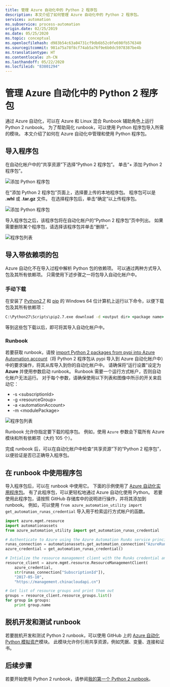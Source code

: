 ```yaml
---
title: 管理 Azure 自动化中的 Python 2 程序包
description: 本文介绍了如何管理 Azure 自动化中的 Python 2 程序包。
services: automation
ms.subservice: process-automation
origin.date: 02/25/2019
ms.date: 05/25/2020
ms.topic: conceptual
ms.openlocfilehash: d983b54c63a04731cf9db6b52c0fe698fb576340
ms.sourcegitcommit: 981a75a78f8cf74ab5a76f9e6b0dc5978387be4b
ms.translationtype: HT
ms.contentlocale: zh-CN
ms.lasthandoff: 05/22/2020
ms.locfileid: "83801294"
---
```

# <a name="manage-python-2-packages-in-azure-automation"></a>管理 Azure 自动化中的 Python 2 程序包

通过 Azure 自动化，可以在 Azure 和 Linux 混合 Runbook 辅助角色上运行 Python 2 runbook。 为了帮助简化 runbook，可以使用 Python 程序包导入所需的模块。 本文介绍了如何在 Azure 自动化中管理和使用 Python 程序包。

## <a name="import-packages"></a>导入程序包

在自动化帐户中的“共享资源”下选择“Python 2 程序包”。 单击“+ 添加 Python 2 程序包”。

![添加 Python 程序包](media/python-packages/add-python-package.png)

在“添加 Python 2 程序包”页面上，选择要上传的本地程序包。 程序包可以是 **.whl** 或 **.tar.gz** 文件。 在选择程序包后，单击“确定”以上传程序包。

![添加 Python 程序包](media/python-packages/upload-package.png)

导入程序包之后，该程序包将在自动化帐户的“Python 2 程序包”页中列出。 如果需要删除某个程序包，请选择该程序包并单击“删除”。

![程序包列表](media/python-packages/package-list.png)

## <a name="import-packages-with-dependencies"></a>导入带依赖项的包

Azure 自动化不在导入过程中解析 Python 包的依赖项。 可以通过两种方式导入包及其所有依赖项。 只需使用下述步骤之一将包导入自动化帐户中。

### <a name="manually-download"></a>手动下载

在安装了 [Python2.7](https://www.python.org/downloads/release/latest/python2) 和 [pip](https://pip.pypa.io/en/stable/) 的 Windows 64 位计算机上运行以下命令，以便下载包及其所有依赖项：

```cmd
C:\Python27\Scripts\pip2.7.exe download -d <output dir> <package name>
```

等到这些包下载以后，即可将其导入自动化帐户中。

### <a name="runbook"></a>Runbook

 若要获取 runbook，请按 [import Python 2 packages from pypi into Azure Automation account](https://gallery.technet.microsoft.com/scriptcenter/Import-Python-2-packages-57f7d509)（将 Python 2 程序包从 pypi 导入到 Azure 自动化帐户中）中的要求操作，将其从库导入到你的自动化帐户中。 请确保将“运行设置”设定为 **Azure** 并使用参数启动 runbook。 Runbook 需要一个运行方式帐户，否则自动化帐户无法运行。 对于每个参数，请确保使用以下列表和图像中所示的开关来启动它：

* -s \<subscriptionId\>
* -g \<resourceGroup\>
* -a \<automationAccount\>
* -m \<modulePackage\>

![程序包列表](media/python-packages/import-python-runbook.png)

Runbook 允许你指定要下载的程序包。 例如，使用 `Azure` 参数会下载所有 Azure 模块和所有依赖项（大约 105 个）。

完成 runbook 后，可以在自动化帐户中检查“共享资源”下的“Python 2 程序包”，以便验证是否已正确导入程序包。

## <a name="use-a-package-in-a-runbook"></a>在 runbook 中使用程序包

导入程序包后，可以在 runbook 中使用它。 下面的示例使用了 [ Azure 自动化实用程序包](https://github.com/WenJason/azure_automation_utility)。 有了此程序包，可以更轻松地通过 Azure 自动化使用 Python。 若要使用此程序包，请按照 GitHub 存储库中的说明进行操作，并将其添加到 runbook。 例如，可以使用 `from azure_automation_utility import get_automation_runas_credential` 导入用于检索运行方式帐户的函数。

```python
import azure.mgmt.resource
import automationassets
from azure_automation_utility import get_automation_runas_credential

# Authenticate to Azure using the Azure Automation RunAs service principal
runas_connection = automationassets.get_automation_connection("AzureRunAsConnection")
azure_credential = get_automation_runas_credential()

# Intialize the resource management client with the RunAs credential and subscription
resource_client = azure.mgmt.resource.ResourceManagementClient(
    azure_credential,
    str(runas_connection["SubscriptionId"]),
    "2017-05-10",
    "https://management.chinacloudapi.cn")

# Get list of resource groups and print them out
groups = resource_client.resource_groups.list()
for group in groups:
    print group.name
```

## <a name="develop-and-test-runbooks-offline"></a>脱机开发和测试 runbook

若要脱机开发和测试 Python 2 runbook，可以使用 GitHub 上的 [Azure 自动化 Python 模拟资产](https://github.com/WenJason/python_emulated_assets)模块。 此模块允许你引用共享资源，例如凭据、变量、连接和证书。

## <a name="next-steps"></a>后续步骤

若要开始使用 Python 2 runbook，请参阅[我的第一个 Python 2 runbook](automation-first-runbook-textual-python2.md)。